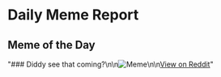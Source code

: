 # Daily Meme Report

## Meme of the Day
"### Diddy see that coming?\n\n![Meme](https://i.redd.it/g4lorfmx7ssd1.png)\n\n[View on Reddit](https://redd.it/1fw62h3)"
